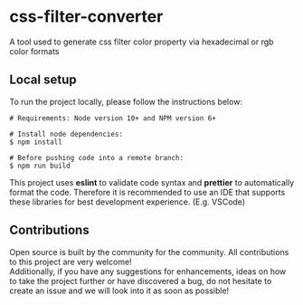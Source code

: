 # css-filter-converter

A tool used to generate css filter color property via hexadecimal or rgb color formats

## Local setup

To run the project locally, please follow the instructions below:

```
# Requirements: Node version 10+ and NPM version 6+

# Install node dependencies:
$ npm install

# Before pushing code into a remote branch:
$ npm run build
```

This project uses <b>eslint</b> to validate code syntax and <b>prettier</b> to automatically format the code. Therefore it is recommended to use an IDE that supports these libraries for best development experience. (E.g. VSCode)

## Contributions

Open source is built by the community for the community. All contributions to this project are very welcome!
<br> Additionally, if you have any suggestions for enhancements, ideas on how to take the project further or have discovered a bug, do not hesitate to create an issue and we will look into it as soon as possible!
